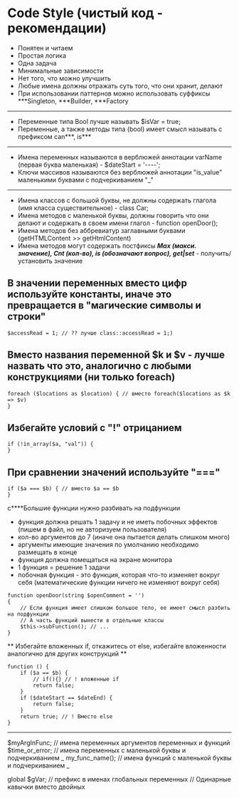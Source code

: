 # Code Style (чистый код - рекомендации) 

- Понятен и читаем
- Простая логика
- Одна задача
- Минимальные зависимости
- Нет того, что можно улучшить
- Любые имена должны отражать суть того, что они хранит, делают
- При использовании паттернов можно использовать суффиксы ***Singleton, ***Builder, ***Factory

---

- Переменные типа Bool лучше называть $isVar = true;
- Переменные, а также методы типа (bool) имеет смысл называть с префиксом can***, is***

---

- Имена переменных называются в верблюжей аннотации varName (первая буква маленькая) - $dateStart = '----';
- Ключи массивов называются без верблюжей аннотации "is_value" маленькими буквами с подчеркиванием "_"

---

- Имена классов с большой буквы, не должны содержать глагола (имя класса существительное) - class Car;
- Имена методов с маленькой буквы, должны говорить что они делают и содержать в своем имени глагол - function openDoor();
- Имена методов без аббревиатур заглавными буквами (getHTMLContent >> getHtmlContent)
- Имена методов могут содержать постфиксы ***Max (макси. значение), ***Cnt (кол-во), is*** (обозначают вопрос), get|set*** - получить/установить значение

## В значении переменных вместо цифр используйте константы, иначе это превращается в "магические символы и строки"
```
$accessRead = 1; // ?? лучше class::accessRead = 1;)
```

## Вместо названия переменной $k и $v - лучше назвать что это, аналогично с любыми конструкциями (ни только foreach)
```
foreach ($locations as $location) { // вместо foreach($locations as $k => $v)
}
```

## Избегайте условий с "!" отрицанием
```
if (!in_array($a, "val")) {
}
```

## При сравнении значений используйте "==="
```
if ($a === $b) { // вместо $a == $b
}
```

c****Большие функции нужно разбивать на подфункции
- функция должна решать 1 задачу и не иметь побочных эффектов (пишем в файл, но не авторизуем пользователя)
- кол-во аргументов до 7 (иначе она пытается делать слишком много)
- аргументы имеющие значения по умолчанию необходимо размещать в конце
- функция должна помещаться на экране монитора
- 1 функция = решение 1 задачи
- побочная функция - это функция, которая что-то изменяет вокруг себя (математические функции ничего не изменяют вокруг себя)
```
function openDoor(string $openComment = '')
{
    // Если функция имеет слишком большое тело, ее имеет смысл разбить на подфункции
    // А часть функций вынести в отдельные классы
    $this->subFunction(); // ...
}
```

** Избегайте вложенных if, откажитесь от else, избегайте вложенности аналогично для других конструкций **
```
function () {
    if ($a == $b) {
        // if(){} // ! вложенные if
        return false;
    }
    if ($dateStart == $dateEnd) {
        return false;
    }
    return true; // ! Вместо else
}
```
------------

$myArgInFunc; // имена переменных аргументов переменных и функций
$time_or_error; // имена переменных с маленькой буквы и подчеркиванием _
my_func_name(); // имена функций с маленькой буквы и подчеркиванием _

global $gVar; // префикс в именах глобальных переменных
// Одинарные кавычки вместо двойных
